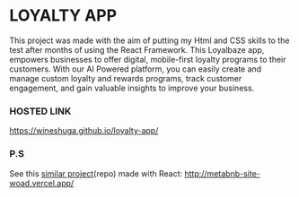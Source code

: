 # LOYALTY APP

This project was made with the aim of putting my Html and CSS skills to the test after months of using the React Framework. 
This Loyalbaze app, empowers businesses to offer digital, mobile-first loyalty programs to their customers. 
With our AI Powered platform, you can easily create and manage custom loyalty and rewards programs, track customer engagement, 
and gain valuable insights to improve your business.

### HOSTED LINK
https://wineshuga.github.io/loyalty-app/

### P.S
See this [similar project](https://github.com/Wineshuga/metabnb-site/)(repo) made with React: http://metabnb-site-woad.vercel.app/
